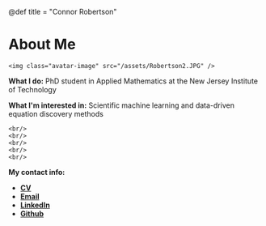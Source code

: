 @def title = "Connor Robertson"

# About Me

~~~
<img class="avatar-image" src="/assets/Robertson2.JPG" />
~~~

**What I do:** PhD student in Applied Mathematics at the New Jersey Institute of Technology

**What I'm interested in:** Scientific machine learning and data-driven equation discovery methods

~~~
<br/>
<br/>
<br/>
<br/>
<br/>
~~~

**My contact info:**

- [**CV**](/assets/CV_Connor_Robertson_11_21.pdf)
- [**Email**](mailto:cjr59@njit.edu)
- [**LinkedIn**](https://www.linkedin.com/in/connor-robertson-773ba8b1)
- [**Github**](https://github.com/cnrrobertson)
<!-- ~~~
<a href="mailto:cjr59@njit.edu"><img class="icon" src="/assets/icons8-mail.svg"></a>
<a href="https://www.linkedin.com/in/connor-robertson-773ba8b1"><img class="icon" src="/assets/linkedin-svgrepo-com.svg"></a>
<a href="https://github.com/cnrrobertson"><img class="icon" src="/assets/github-svgrepo-com.svg"></a>
~~~ -->